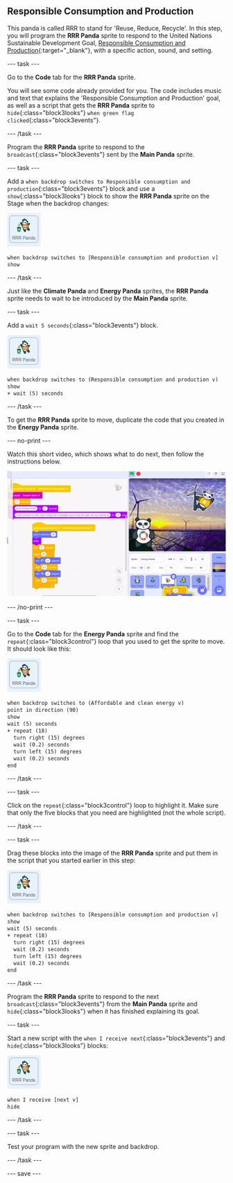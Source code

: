 ## Responsible Consumption and Production

This panda is called RRR to stand for 'Reuse, Reduce, Recycle'. In this step, you will program the **RRR Panda** sprite to respond to the United Nations Sustainable Development Goal, [Responsible Consumption and Production](https://www.undp.org/content/undp/en/home/sustainable-development-goals/goal-12-responsible-consumption-and-production.html){:target="\_blank"}, with a specific action, sound, and setting.

--- task ---

Go to the **Code** tab for the **RRR Panda** sprite.

You will see some code already provided for you. The code includes music and text that explains the 'Responsible Consumption and Production' goal, as well as a script that gets the **RRR Panda** sprite to `hide`{:class="block3looks"} `when green flag clicked`{:class="block3events"}.

--- /task ---

Program the **RRR Panda** sprite to respond to the `broadcast`{:class="block3events"} sent by the **Main Panda** sprite.

--- task ---

Add a `when backdrop switches to Responsible consumption and production`{:class="block3events"} block and use a `show`{:class="block3looks"} block to show the **RRR Panda** sprite on the Stage when the backdrop changes:

![image of the RRR Panda sprite](images/RRRpanda-sprite.png)

```blocks3
when backdrop switches to [Responsible consumption and production v]
show
```

--- /task ---

Just like the **Climate Panda** and **Energy Panda** sprites, the **RRR Panda** sprite needs to wait to be introduced by the **Main Panda** sprite.

--- task ---

Add a `wait 5 seconds`{:class="block3events"} block.

![image of the RRR Panda sprite](images/RRRpanda-sprite.png)

```blocks3
when backdrop switches to (Responsible consumption and production v)
show
+ wait (5) seconds
```
--- /task ---

To get the **RRR Panda** sprite to move, duplicate the code that you created in the **Energy Panda** sprite.

--- no-print ---

Watch this short video, which shows what to do next, then follow the instructions below.

![dragging code gif](images/draggingcode.gif)

--- /no-print ---

--- task ---

Go to the **Code** tab for the **Energy Panda** sprite and find the `repeat`{:class="block3control"} loop that you used to get the sprite to move. It should look like this:

![image of the RRR Panda sprite](images/RRRpanda-sprite.png)

```blocks3
when backdrop switches to (Affordable and clean energy v)
point in direction (90)
show
wait (5) seconds
+ repeat (18)
  turn right (15) degrees
  wait (0.2) seconds
  turn left (15) degrees
  wait (0.2) seconds
end
```

--- /task ---

--- task ---

Click on the `repeat`{:class="block3control"} loop to highlight it. Make sure that only the five blocks that you need are highlighted (not the whole script).

--- /task ---

--- task ---

Drag these blocks into the image of the **RRR Panda** sprite and put them in the script that you started earlier in this step:

![image of the RRR Panda sprite](images/RRRpanda-sprite.png)

```blocks3
when backdrop switches to [Responsible consumption and production v]
show
wait (5) seconds
+ repeat (18)
  turn right (15) degrees
  wait (0.2) seconds
  turn left (15) degrees
  wait (0.2) seconds
end
```

--- /task ---

Program the **RRR Panda** sprite to respond to the next `broadcast`{:class="block3events"} from the **Main Panda** sprite and `hide`{:class="block3looks"} when it has finished explaining its goal.

--- task ---

Start a new script with the `when I receive next`{:class="block3events"} and `hide`{:class="block3looks"} blocks:

![image of the RRR Panda sprite](images/RRRpanda-sprite.png)

```blocks3
when I receive [next v]
hide
```

--- /task ---

--- task ---

Test your program with the new sprite and backdrop.

--- /task ---

--- save ---
